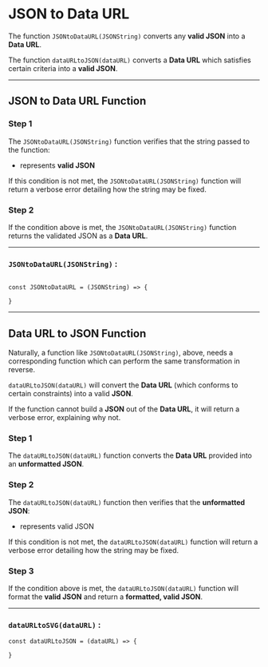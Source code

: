 # JSON to Data URL
The function `JSONtoDataURL(JSONString)` converts any **valid JSON** into a **Data URL**.

The function `dataURLtoJSON(dataURL)` converts a **Data URL** which satisfies certain criteria into a **valid JSON**.

______

## JSON to Data URL Function

### Step 1

The `JSONtoDataURL(JSONString)` function verifies that the string passed to the function:

 - represents **valid JSON**

If this condition is not met, the `JSONtoDataURL(JSONString)` function will return a verbose error detailing how the string may be fixed.

### Step 2

If the condition above is met, the `JSONtoDataURL(JSONString)` function returns the validated JSON as a **Data URL**.

______

### `JSONtoDataURL(JSONString)` :

```

const JSONtoDataURL = (JSONString) => {

}

```

_____

## Data URL to JSON Function

Naturally, a function like `JSONtoDataURL(JSONString)`, above, needs a corresponding function which can perform the same transformation in reverse.

`dataURLtoJSON(dataURL)` will convert the **Data URL** (which conforms to certain constraints) into a valid **JSON**.

If the function cannot build a **JSON** out of the **Data URL**, it will return a verbose error, explaining why not.

### Step 1

The `dataURLtoJSON(dataURL)` function converts the **Data URL** provided into an **unformatted JSON**.

### Step 2

The `dataURLtoJSON(dataURL)` function then verifies that the **unformatted JSON**:

 - represents valid JSON

If this condition is not met, the `dataURLtoJSON(dataURL)` function will return a verbose error detailing how the string may be fixed.

### Step 3

If the condition above is met, the `dataURLtoJSON(dataURL)` function will format the **valid JSON** and return a **formatted, valid JSON**.

______

### `dataURLtoSVG(dataURL)` :

```
const dataURLtoJSON = (dataURL) => {

}

```

